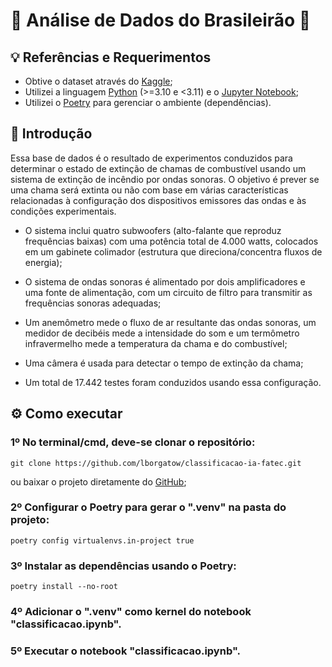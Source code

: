 # :bookmark: Análise de Dados do Brasileirão :bookmark:

## :bulb: Referências e Requerimentos

- Obtive o dataset através do [Kaggle](https://www.kaggle.com/datasets/muratkokludataset/acoustic-extinguisher-fire-dataset);
- Utilizei a linguagem [Python](https://docs.python.org/3/) (>=3.10 e <3.11) e o [Jupyter Notebook](https://docs.jupyter.org/en/latest/);
- Utilizei o [Poetry](https://python-poetry.org/) para gerenciar o ambiente (dependências).

## :pushpin: Introdução

Essa base de dados é o resultado de experimentos conduzidos para determinar o estado de extinção de chamas de combustível usando um sistema de extinção de incêndio por ondas sonoras. O objetivo é prever se uma chama será extinta ou não com base em várias características relacionadas à configuração dos dispositivos emissores das ondas e às condições experimentais.

- O sistema inclui quatro subwoofers (alto-falante que reproduz frequências baixas) com uma potência total de 4.000 watts, colocados em um gabinete colimador (estrutura que direciona/concentra fluxos de energia);

- O sistema de ondas sonoras é alimentado por dois amplificadores e uma fonte de alimentação, com um circuito de filtro para transmitir as frequências sonoras adequadas;

- Um anemômetro mede o fluxo de ar resultante das ondas sonoras, um medidor de decibéis mede a intensidade do som e um termômetro infravermelho mede a temperatura da chama e do combustível;

- Uma câmera é usada para detectar o tempo de extinção da chama;

- Um total de 17.442 testes foram conduzidos usando essa configuração.


## ⚙️ Como executar

### 1º No terminal/cmd, deve-se clonar o repositório:
```
git clone https://github.com/lborgatow/classificacao-ia-fatec.git
```
ou baixar o projeto diretamente do [GitHub](https://github.com/lborgatow/classificacao-ia-fatec);

### 2º Configurar o Poetry para gerar o ".venv" na pasta do projeto:
```
poetry config virtualenvs.in-project true
```

### 3º Instalar as dependências usando o Poetry:
```
poetry install --no-root
```

### 4º Adicionar o ".venv" como kernel do notebook "classificacao.ipynb".

### 5º Executar o notebook "classificacao.ipynb".
